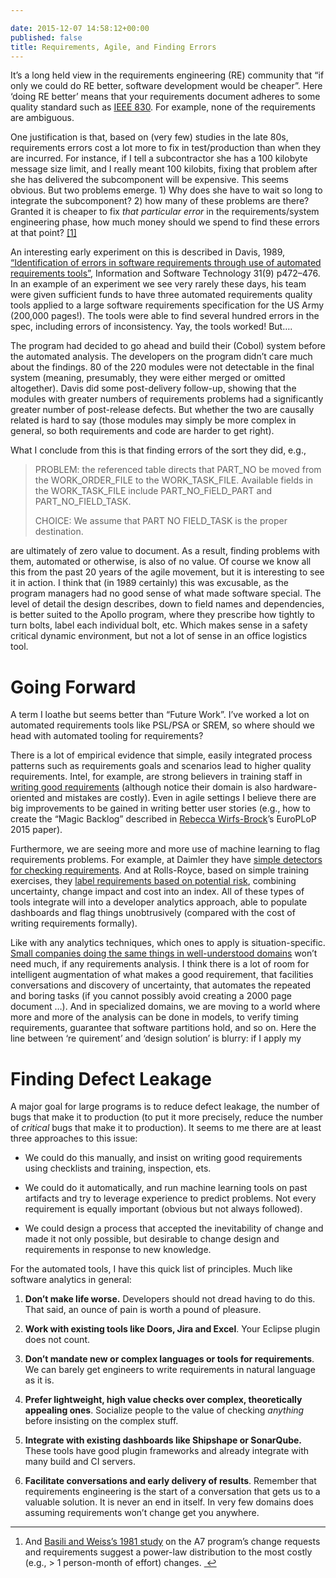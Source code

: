 ```yaml
---

date: 2015-12-07 14:58:12+00:00
published: false
title: Requirements, Agile, and Finding Errors
---
```


It’s a long held view in the requirements engineering (RE) community that “if only we could do RE better, software development would be cheaper”. Here ‘doing RE better’ means that your requirements document adheres to some quality standard such as [IEEE 830](http://www.math.uaa.alaska.edu/~afkjm/cs401/IEEE830.pdf). For example, none of the requirements are ambiguous.

One justification is that, based on (very few) studies in the late 80s, requirements errors cost a lot more to fix in test/production than when they are incurred. For instance, if I tell a subcontractor she has a 100 kilobyte message size limit, and I really meant 100 kilobits, fixing that problem after she has delivered the subcomponent will be expensive. This seems obvious. But two problems emerge. 1) Why does she have to wait so long to integrate the subcomponent? 2) how many of these problems are there? Granted it is cheaper to fix _that particular error_ in the requirements/system engineering phase, how much money should we spend to find these errors at that point? [[1]](1)

An interesting early experiment on this is described in Davis, 1989, [“Identification of errors in software requirements through use of automated requirements tools”](http://dx.doi.org/10.1016/0950-5849(89)90145-6), Information and Software Technology 31(9) p472–476. In an example of an experiment we see very rarely these days, his team were given sufficient funds to have three automated requirements quality tools applied to a large software requirements specification for the US Army (200,000 pages!). The tools were able to find several hundred errors in the spec, including errors of inconsistency. Yay, the tools worked! But….

The program had decided to go ahead and build their (Cobol) system before the automated analysis. The developers on the program didn’t care much about the findings. 80 of the 220 modules were not detectable in the final system (meaning, presumably, they were either merged or omitted altogether). Davis did some post-delivery follow-up, showing that the modules with greater numbers of requirements problems had a significantly greater number of post-release defects. But whether the two are causally related is hard to say (those modules may simply be more complex in general, so both requirements and code are harder to get right).

What I conclude from this is that finding errors of the sort they did, e.g.,



<blockquote>PROBLEM: the referenced table directs that PART_NO be moved from the WORK_ORDER_FILE to the WORK_TASK_FILE. Available fields in the WORK_TASK_FILE include PART_NO_FiELD_PART and PART_NO_FIELD_TASK.

CHOICE: We assume that PART NO FIELD_TASK is the proper destination.</blockquote>



are ultimately of zero value to document. As a result, finding problems with them, automated or otherwise, is also of no value. Of course we know all this from the past 20 years of the agile movement, but it is interesting to see it in action. I think that (in 1989 certainly) this was excusable, as the program managers had no good sense of what made software special. The level of detail the design describes, down to field names and dependencies, is better suited to the Apollo program, where they prescribe how tightly to turn bolts, label each individual bolt, etc. Which makes sense in a safety critical dynamic environment, but not a lot of sense in an office logistics tool.



# Going Forward



A term I loathe but seems better than “Future Work”. I’ve worked a lot on automated requirements tools like PSL/PSA or SREM, so where should we head with automated tooling for requirements?

There is a lot of empirical evidence that simple, easily integrated process patterns such as requirements goals and scenarios lead to higher quality requirements. Intel, for example, are strong believers in training staff in [writing good requirements](http://selab.fbk.eu/re11_download/industry/proceedings-short-papers/RE2011SIP003.pdf) (although notice their domain is also hardware-oriented and mistakes are costly). Even in agile settings I believe there are big improvements to be gained in writing better user stories (e.g., how to create the “Magic Backlog” described in [Rebecca Wirfs-Brock](https://twitter.com/rebeccawb/status/673301475162918912)’s EuroPLoP 2015 paper).

Furthermore, we are seeing more and more use of machine learning to flag requirements problems. For example, at Daimler they have [simple detectors for checking requirements](http://ieeexplore.ieee.org/xpl/articleDetails.jsp?arnumber=7320451). And at Rolls-Royce, based on simple training exercises, they [label requirements based on potential risk](http://ieeexplore.ieee.org/xpl/articleDetails.jsp?arnumber=6051622), combining uncertainty, change impact and cost into an index. All of these types of tools integrate will into a developer analytics approach, able to populate dashboards and flag things unobtrusively (compared with the cost of writing requirements formally).

Like with any analytics techniques, which ones to apply is situation-specific. [Small companies doing the same things in well-understood domains](http://ieeexplore.ieee.org/xpl/articleDetails.jsp?arnumber=4384165) won’t need much, if any requirements analysis. I think there is a lot of room for intelligent augmentation of what makes a good requirement, that facilities conversations and discovery of uncertainty, that automates the repeated and boring tasks (if you cannot possibly avoid creating a 2000 page document …). And in specialized domains, we are moving to a world where more and more of the analysis can be done in models, to verify timing requirements, guarantee that software partitions hold, and so on. Here the line between ‘re quirement’ and ‘design solution’ is blurry: if I apply my



# Finding Defect Leakage



A major goal for large programs is to reduce defect leakage, the number of bugs that make it to production (to put it more precisely, reduce the number of _critical_ bugs that make it to production). It seems to me there are at least three approaches to this issue:




    
  * We could do this manually, and insist on writing good requirements using checklists and training, inspection, ets.

    
  * We could do it automatically, and run machine learning tools on past artifacts and try to leverage experience to predict problems. Not every requirement is equally important (obvious but not always followed).

    
  * We could design a process that accepted the inevitability of change and made it not only possible, but desirable to change design and requirements in response to new knowledge.



For the automated tools, I have this quick list of principles. Much like software analytics in general:


    
  1. **Don’t make life worse.** Developers should not dread having to do this. That said, an ounce of pain is worth a pound of pleasure.

    
  2. **Work with existing tools like Doors, Jira and Excel**. Your Eclipse plugin does not count.

    
  3. **Don’t mandate new or complex languages or tools for requirements**. We can barely get engineers to write requirements in natural language as it is.

    
  4. **Prefer lightweight, high value checks over complex, theoretically appealing ones**. Socialize people to the value of checking _anything_ before insisting on the complex stuff.

    
  5. **Integrate with existing dashboards like Shipshape or SonarQube.** These tools have good plugin frameworks and already integrate with many build and CI servers.

    
  6. **Facilitate conversations and early delivery of results**. Remember that requirements engineering is the start of a conversation that gets us to a valuable solution. It is never an end in itself. In very few domains does assuming requirements won’t change get you anywhere.









* * *






    
  1. And [Basili and Weiss’s 1981 study](http://portal.acm.org/citation.cfm?id=800078.802544) on the A7 program’s change requests and requirements suggest a power-law distribution to the most costly (e.g., > 1 person-month of effort) changes. [ ↩](1)



